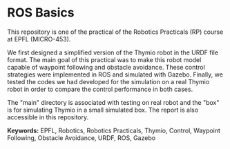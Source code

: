 # ROS Basics

This repository is one of the practical of the Robotics Practicals (RP) course at EPFL (MICRO-453).<br>

We first designed a simplified version of the Thymio robot in the URDF file format. 
The main goal of this practical was to make this robot model capable of waypoint following and obstacle avoidance. 
These control strategies were implemented in ROS and simulated with Gazebo. 
Finally, we tested the codes we had developed for the simulation on a real Thymio robot in order to compare the control performance in both cases.<br>

The "main" directory is associated with testing on real robot and the "box" is for simulating Thymio in a small simulated box. The report is also accessible in this repository.<br>

<strong>Keywords:</strong> EPFL, Robotics, Robotics Practicals, Thymio, Control, Waypoint Following, Obstacle Avoidance, URDF, ROS, Gazebo
